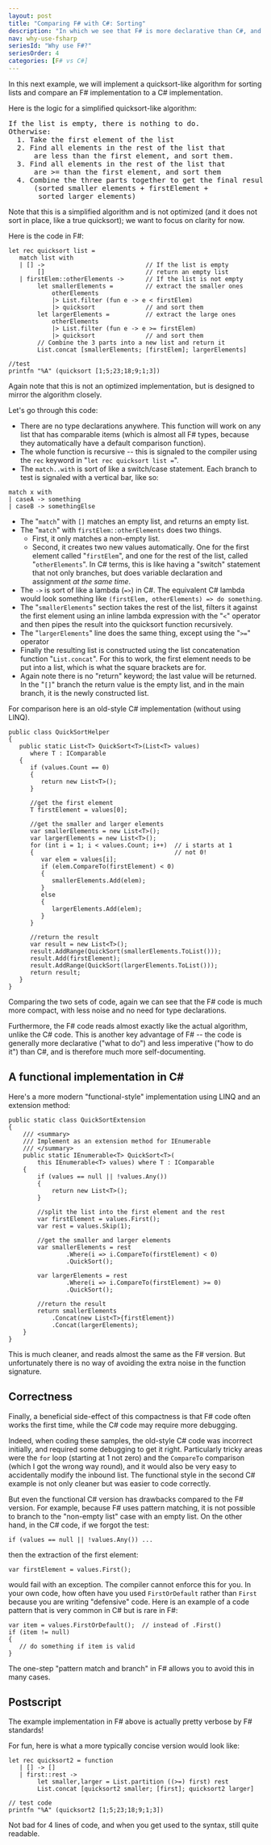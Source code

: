 ```yaml
---
layout: post
title: "Comparing F# with C#: Sorting"
description: "In which we see that F# is more declarative than C#, and we are introduced to pattern matching."
nav: why-use-fsharp
seriesId: "Why use F#?"
seriesOrder: 4
categories: [F# vs C#]
---
```


In this next example, we will implement a quicksort-like algorithm for sorting lists and compare an F# implementation to a C# implementation. 

Here is the logic for a simplified quicksort-like algorithm:

<pre>
If the list is empty, there is nothing to do.
Otherwise: 
  1. Take the first element of the list
  2. Find all elements in the rest of the list that 
      are less than the first element, and sort them. 
  3. Find all elements in the rest of the list that 
      are >= than the first element, and sort them
  4. Combine the three parts together to get the final result: 
      (sorted smaller elements + firstElement + 
       sorted larger elements)
</pre>	   

Note that this is a simplified algorithm and is not optimized (and it does not sort in place, like a true quicksort); we want to focus on clarity for now.

Here is the code in F#:

```
let rec quicksort list =
   match list with
   | [] ->                            // If the list is empty
        []                            // return an empty list
   | firstElem::otherElements ->      // If the list is not empty     
        let smallerElements =         // extract the smaller ones    
            otherElements             
            |> List.filter (fun e -> e < firstElem) 
            |> quicksort              // and sort them
        let largerElements =          // extract the large ones
            otherElements 
            |> List.filter (fun e -> e >= firstElem)
            |> quicksort              // and sort them
        // Combine the 3 parts into a new list and return it
        List.concat [smallerElements; [firstElem]; largerElements]

//test
printfn "%A" (quicksort [1;5;23;18;9;1;3])
```

Again note that this is not an optimized implementation, but is designed to mirror the algorithm closely.

Let's go through this code:

* There are no type declarations anywhere. This function will work on any list that has comparable items (which is almost all F# types, because they automatically have a default comparison function).
* The whole function is recursive -- this is signaled to the compiler using the `rec` keyword in "`let rec quicksort list =`".
* The `match..with` is sort of like a switch/case statement. Each branch to test is signaled with a vertical bar, like so:

```
match x with
| caseA -> something
| caseB -> somethingElse
```
* The "`match`" with `[]` matches an empty list, and returns an empty list. 
* The "`match`" with `firstElem::otherElements` does two things. 
  * First, it only matches a non-empty list. 
  * Second, it creates two new values automatically. One for the first element called "`firstElem`", and one for the rest of the list, called "`otherElements`".
    In C# terms, this is like having a "switch" statement that not only branches, but does variable declaration and assignment *at the same time*.
* The `->` is sort of like a lambda (`=>`) in C#. The equivalent C# lambda would look something like `(firstElem, otherElements) => do something`.
* The "`smallerElements`" section takes the rest of the list, filters it against the first element using an inline lambda expression with the "`<`" operator and then pipes the result into the quicksort function recursively.
* The "`largerElements`" line does the same thing, except using the "`>=`" operator 
* Finally the resulting list is constructed using the list concatenation function "`List.concat`". For this to work, the first element needs to be put into a list, which is what the square brackets are for. 
* Again note there is no "return" keyword; the last value will be returned. In the "`[]`" branch the return value is the empty list, and in the main branch, it is the newly constructed list.

For comparison here is an old-style C# implementation (without using LINQ).

```
public class QuickSortHelper
{
   public static List<T> QuickSort<T>(List<T> values) 
      where T : IComparable
   {
      if (values.Count == 0)
      {
         return new List<T>();
      }

      //get the first element
      T firstElement = values[0];

      //get the smaller and larger elements
      var smallerElements = new List<T>();
      var largerElements = new List<T>();
      for (int i = 1; i < values.Count; i++)  // i starts at 1
      {                                       // not 0!
         var elem = values[i];
         if (elem.CompareTo(firstElement) < 0)
         {
            smallerElements.Add(elem);
         }
         else
         {
            largerElements.Add(elem);
         }
      }

      //return the result
      var result = new List<T>();
      result.AddRange(QuickSort(smallerElements.ToList()));
      result.Add(firstElement);
      result.AddRange(QuickSort(largerElements.ToList()));
      return result;
   }
}
```

Comparing the two sets of code, again we can see that the F# code is much more compact, with less noise and no need for type declarations. 

Furthermore, the F# code reads almost exactly like the actual algorithm, unlike the C# code.  This is another key advantage of F# -- the code is generally more declarative ("what to do") and less imperative ("how to do it") than C#, and is therefore much more self-documenting. 

 
## A functional implementation in C# ##

Here's a more modern "functional-style" implementation using LINQ and an extension method:

```
public static class QuickSortExtension
{
    /// <summary>
    /// Implement as an extension method for IEnumerable
    /// </summary>
    public static IEnumerable<T> QuickSort<T>(
        this IEnumerable<T> values) where T : IComparable
    {
        if (values == null || !values.Any())
        {
            return new List<T>();
        }

        //split the list into the first element and the rest
        var firstElement = values.First();
        var rest = values.Skip(1);

        //get the smaller and larger elements
        var smallerElements = rest
                .Where(i => i.CompareTo(firstElement) < 0)
                .QuickSort();

        var largerElements = rest
                .Where(i => i.CompareTo(firstElement) >= 0)
                .QuickSort();

        //return the result
        return smallerElements
            .Concat(new List<T>{firstElement})
            .Concat(largerElements);
    }
}
```

This is much cleaner, and reads almost the same as the F# version.  But unfortunately there is no way of avoiding the extra noise in the function signature.

## Correctness

Finally, a beneficial side-effect of this compactness is that F# code often works the first time, while the C# code may require more debugging. 

Indeed, when coding these samples, the old-style C# code was incorrect initially, and required some debugging to get it right. Particularly tricky areas were the `for` loop (starting at 1 not zero) and the `CompareTo` comparison (which I got the wrong way round), and it would also be very easy to accidentally modify the inbound list. The functional style in the second C# example is not only cleaner but was easier to code correctly.

But even the functional C# version has drawbacks compared to the F# version. For example, because F# uses pattern matching, it is not possible to branch to the "non-empty list" case with an empty list. On the other hand, in the C# code, if we forgot the test:

```
if (values == null || !values.Any()) ...
```

then the extraction of the first element:

```
var firstElement = values.First();
```

would fail with an exception. The compiler cannot enforce this for you.  In your own code, how often have you used `FirstOrDefault` rather than `First` because you are writing "defensive" code. Here is an example of a code pattern that is very common in C# but is rare in F#:

```
var item = values.FirstOrDefault();  // instead of .First()
if (item != null) 
{ 
   // do something if item is valid 
}
```

The one-step "pattern match and branch" in F# allows you to avoid this in many cases.

## Postscript

The example implementation in F# above is actually pretty verbose by F# standards!  

For fun, here is what a more typically concise version would look like:

```
let rec quicksort2 = function
   | [] -> []                         
   | first::rest -> 
        let smaller,larger = List.partition ((>=) first) rest 
        List.concat [quicksort2 smaller; [first]; quicksort2 larger]
        
// test code        
printfn "%A" (quicksort2 [1;5;23;18;9;1;3])
```

Not bad for 4 lines of code, and when you get used to the syntax, still quite readable.
